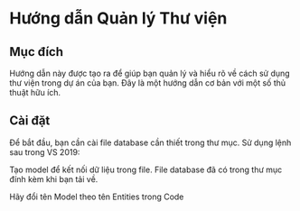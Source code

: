 # Hướng dẫn Quản lý Thư viện

## Mục đích

Hướng dẫn này được tạo ra để giúp bạn quản lý và hiểu rõ về cách sử dụng thư viện trong dự án của bạn. Đây là một hướng dẫn cơ bản với một số thủ thuật hữu ích.

## Cài đặt

Để bắt đầu, bạn cần cài file database cần thiết trong thư mục. Sử dụng lệnh sau trong VS 2019:

Tạo model để kết nối dữ liệu trong file.
File database đã có trong thư mục đính kèm khi bạn tải về.

Hãy đổi tên Model theo tên Entities trong Code

